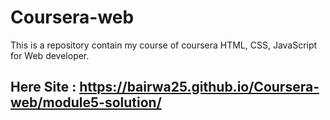 # Coursera-web
This is a repository contain my course of coursera HTML, CSS, JavaScript for Web developer.
## Here Site : https://bairwa25.github.io/Coursera-web/module5-solution/
